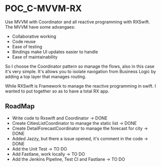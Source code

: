 # POC_C-MVVM-RX
Use MVVM with Coordinator and all reactive programming with RXSwift. The MVVM have some advangaes:

* Collaborative working
* Code reuse
* Ease of testing
* Bindings make UI updates easier to handle
* Ease of maintainability

So I choose the Coordinator pattern so manage the flows, also in this case it's very simple. 
It's allows you to isolate navigation from Business Logic by adding a top layer that manages routing.

While RXSwift is Framework to manage the reactive programming in swift.
I wanted to put together so as to have a total RX app.


## RoadMap
* Write code to Rxswift and Coordinator -> DONE
* Create CitiesListCoordinator to manage the static list  -> DONE
* Create DetailForecastCoordinator to manage the forecast for city  -> DONE
* Added Jazzy, but there a issue opened, it's comment in the code  -> DONE
* Add the Unit Test -> TO DO
* Add Fastlane, work locally -> TO DO
* Add the Jenkins Pipeline, Test CI and Fastlane -> TO DO
